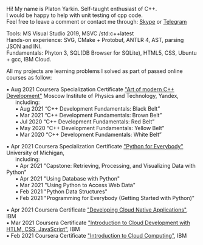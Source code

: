 Hi! My name is Platon Yarkin. Self-taught enthusiast of C++.  
I would be happy to help with unit testing of cpp code.  
Feel free to leave a comment or contact me through: [Skype](https://join.skype.com/invite/pAGJ4Qh4XEzu) or [Telegram](https://t.me/platinna)

Tools: MS Visual Studio 2019, MSVC /std:c++latest  
Hands-on experience: SVG, CMake + Protobuf, ANTLR 4, AST, parsing JSON and INI.  
Fundamentals: Phyton 3, SQL(DB Browser for SQLite), HTML5, CSS, Ubuntu + gcc, IBM Cloud.  

All my projects are learning problems I solved as part of passed online courses as follow:

▪ Aug 2021 Coursera Specialization Certificate ["Art of modern C++ Development"](https://www.coursera.org/account/accomplishments/specialization/certificate/HT6LPG43WN67) Moscow Institute of Physics and           Technology, Yandex,  
  &nbsp;&nbsp;&nbsp;&nbsp;&nbsp;&nbsp;including:  
  &nbsp;&nbsp;&nbsp;&nbsp;&nbsp;&nbsp;▪ Aug 2021 “C++ Development Fundamentals: Black Belt”  
  &nbsp;&nbsp;&nbsp;&nbsp;&nbsp;&nbsp;▪ Mar 2021 “C++ Development Fundamentals: Brown Belt”  
  &nbsp;&nbsp;&nbsp;&nbsp;&nbsp;&nbsp;▪ Jul 2020 “C++ Development Fundamentals: Red Belt”  
  &nbsp;&nbsp;&nbsp;&nbsp;&nbsp;&nbsp;▪ May 2020 “C++ Development Fundamentals: Yellow Belt”  
  &nbsp;&nbsp;&nbsp;&nbsp;&nbsp;&nbsp;▪ Mar 2020 “C++ Development Fundamentals: White Belt”  

▪ Apr 2021 Coursera Specialization Certificate ["Python for Everybody"](https://www.coursera.org/account/accomplishments/specialization/certificate/H64KXBMQ6BXD) University of Michigan,  
  &nbsp;&nbsp;&nbsp;&nbsp;&nbsp;&nbsp;including:  
  &nbsp;&nbsp;&nbsp;&nbsp;&nbsp;&nbsp;▪ Apr 2021 "Capstone: Retrieving, Processing, and Visualizing Data with Python"  
  &nbsp;&nbsp;&nbsp;&nbsp;&nbsp;&nbsp;▪ Apr 2021 "Using Database with Python"  
  &nbsp;&nbsp;&nbsp;&nbsp;&nbsp;&nbsp;▪ Mar 2021 "Using Python to Access Web Data"  
  &nbsp;&nbsp;&nbsp;&nbsp;&nbsp;&nbsp;▪ Feb 2021 "Python Data Structures"  
  &nbsp;&nbsp;&nbsp;&nbsp;&nbsp;&nbsp;▪ Feb 2021 "Programming for Everybody (Getting Started with Python)"  
  
▪ Apr 2021 Coursera Certificate ["Developing Cloud Native Applications"](https://www.coursera.org/account/accomplishments/certificate/R6M853FJNUK2), IBM  
▪ Mar 2021 Coursera Certificate ["Introduction to Cloud Development with HTLM, CSS, JavaScript"](https://www.coursera.org/account/accomplishments/certificate/BG2VEPW865A3), IBM  
▪ Feb 2021 Coursera Certificate ["Introduction to Cloud Computing"](https://www.coursera.org/account/accomplishments/certificate/FPLY96QD5HX2), IBM  







